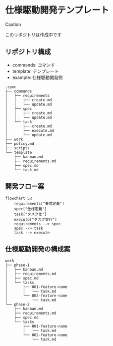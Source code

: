 # 仕様駆動開発テンプレート

> [!CAUTION]
> このリポジトリは作成中です

## リポジトリ構成

- commands: コマンド
- template: テンプレート
- example: 仕様駆動開発例

```
.spec
├── commands
│   ├── requirements
│   │   ├── create.md
│   │   └── update.md
│   ├── spec
│   │   ├── create.md
│   │   └── update.md
│   └── task
│       ├── create.md
│       ├── execute.md
│       └── update.md
├── work
├── policy.md
├── scripts
└── template
    ├── kanban.md
    ├── requirements.md
    ├── spec.md
    └── task.md
```

## 開発フロー案

```mermaid
flowchart LR
    requirements["要求定義"]
    spec["仕様定義"]
    task["タスク化"]
    execute["タスク実行"]
    requirements --> spec
    spec --> task
    task --> execute
```

## 仕様駆動開発の構成案

```
work
├── phase-1
│   ├── kanban.md
│   ├── requirements.md
│   ├── spec.md
│   └── tasks
│       ├── 001-feature-name
│       │   └── task.md
│       └── 002-feature-name
│           └── task.md
└── phase-2
    ├── kanban.md
    ├── requirements.md
    ├── spec.md
    └── tasks
        ├── 001-feature-name
        │   └── task.md
        └── 002-feature-name
            └── task.md
```